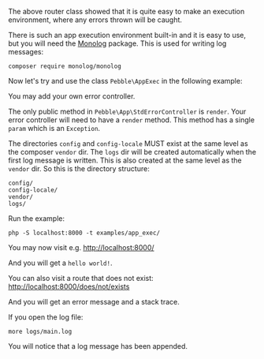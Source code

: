 The above router class showed that it is quite easy to make an
execution environment, where any errors thrown will be caught. 

There is such an app execution environment built-in and it is easy to
use, but you will need the [Monolog](https://github.com/Seldaek/monolog) package. This is used for writing log messages:

    composer require monolog/monolog

Now let's try and use the class `Pebble\AppExec` in the following example:

<!-- include: examples/app_exec/index.php -->

You may add your own error controller.

The only public method in `Pebble\App\StdErrorController` is `render`. 
Your error controller will need to have a `render` method. This method
has a single `param` which is an `Exception`.   

The directories `config` and `config-locale` MUST exist at the same level
as the composer `vendor` dir. The `logs` dir will be created automatically
when the first log message is written. This is also created at the same level
as the `vendor` dir. So this is the directory structure: 

    config/
    config-locale/
    vendor/
    logs/

Run the example:

    php -S localhost:8000 -t examples/app_exec/

You may now visit e.g. [http://localhost:8000/](http://localhost:8000/)

And you will get a `hello world!`. 

You can also visit a route that does not exist: 
[http://localhost:8000/does/not/exists](http://localhost:8000/does/not/exists)

And you will get an error message and a stack trace. 

If you open the log file: 

    more logs/main.log

You will notice that a log message has been appended. 
